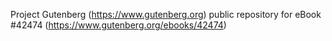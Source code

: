 Project Gutenberg (https://www.gutenberg.org) public repository for eBook #42474 (https://www.gutenberg.org/ebooks/42474)
